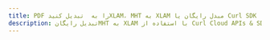---title: PDF را به  تبدیل کنیدXLAM، MHT به XLAM مبدل رایگان یا Curl SDKdescription: تبدیل رایگانMHT به XLAM با استفاده از Curl Cloud APIs & SDK همچنین اسناد PDF را در Cloud ایجاد، ویرایش و رندر کنید.---